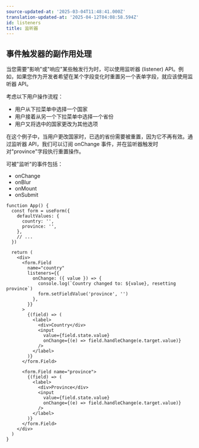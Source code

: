 ```yaml
---
source-updated-at: '2025-03-04T11:48:41.000Z'
translation-updated-at: '2025-04-12T04:08:58.594Z'
id: listeners
title: 监听器
---
```

## 事件触发器的副作用处理

当您需要"影响"或"响应"某些触发行为时，可以使用监听器 (listener) API。例如，如果您作为开发者希望在某个字段变化时重置另一个表单字段，就应该使用监听器 API。

考虑以下用户操作流程：

- 用户从下拉菜单中选择一个国家
- 用户接着从另一个下拉菜单中选择一个省份
- 用户又将选中的国家更改为其他选项

在这个例子中，当用户更改国家时，已选的省份需要被重置，因为它不再有效。通过监听器 API，我们可以订阅 onChange 事件，并在监听器触发时对"province"字段执行重置操作。

可被"监听"的事件包括：

- onChange
- onBlur
- onMount
- onSubmit

```tsx
function App() {
  const form = useForm({
    defaultValues: {
      country: '',
      province: '',
    },
    // ...
  })

  return (
    <div>
      <form.Field
        name="country"
        listeners={{
          onChange: ({ value }) => {
            console.log(`Country changed to: ${value}, resetting province`)
            form.setFieldValue('province', '')
          },
        }}
      >
        {(field) => (
          <label>
            <div>Country</div>
            <input
              value={field.state.value}
              onChange={(e) => field.handleChange(e.target.value)}
            />
          </label>
        )}
      </form.Field>

      <form.Field name="province">
        {(field) => (
          <label>
            <div>Province</div>
            <input
              value={field.state.value}
              onChange={(e) => field.handleChange(e.target.value)}
            />
          </label>
        )}
      </form.Field>
    </div>
  )
}
```
